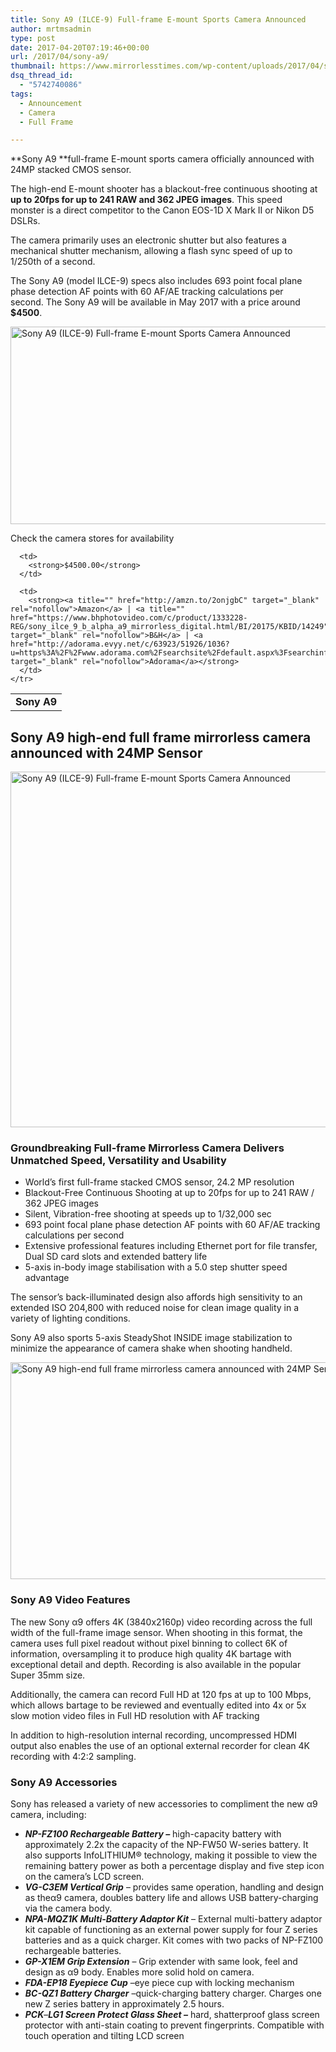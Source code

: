 ```yaml
---
title: Sony A9 (ILCE-9) Full-frame E-mount Sports Camera Announced
author: mrtmsadmin
type: post
date: 2017-04-20T07:19:46+00:00
url: /2017/04/sony-a9/
thumbnail: https://www.mirrorlesstimes.com/wp-content/uploads/2017/04/sony-a9-front.jpg
dsq_thread_id:
  - "5742740086"
tags:
  - Announcement
  - Camera
  - Full Frame

---
```

**Sony A9 **full-frame E-mount sports camera officially announced with 24MP stacked CMOS sensor.

The high-end E-mount shooter has a blackout-free continuous shooting at **up to 20fps for up to 241 RAW and 362 JPEG images**. This speed monster is a direct competitor to the Canon EOS-1D X Mark II or Nikon D5 DSLRs.

The camera primarily uses an electronic shutter but also features a mechanical shutter mechanism, allowing a flash sync speed of up to 1/250th of a second.

The Sony A9 (model ILCE-9) specs also includes 693 point focal plane phase detection AF points with 60 AF/AE tracking calculations per second. The Sony A9 will be available in May 2017 with a price around **$4500**.

[<img class="aligncenter wp-image-1090 size-full" title="Sony A9 (ILCE-9) Full-frame E-mount Sports Camera Announced" src="https://i0.wp.com/www.mirrorlesstimes.com/wp-content/uploads/2017/04/sony-a9-features-1.jpg?resize=600%2C316&#038;ssl=1" alt="Sony A9 (ILCE-9) Full-frame E-mount Sports Camera Announced" width="600" height="316" srcset="https://i0.wp.com/www.mirrorlesstimes.com/wp-content/uploads/2017/04/sony-a9-features-1.jpg?w=881&ssl=1 881w, https://i0.wp.com/www.mirrorlesstimes.com/wp-content/uploads/2017/04/sony-a9-features-1.jpg?resize=300%2C158&ssl=1 300w, https://i0.wp.com/www.mirrorlesstimes.com/wp-content/uploads/2017/04/sony-a9-features-1.jpg?resize=768%2C404&ssl=1 768w" sizes="(max-width: 600px) 100vw, 600px" data-recalc-dims="1" />][1]

<div class="panel panel-primary">
  <div class="panel-heading">
    Check the camera stores for availability
  </div>
  
  <table  class="table table-hover table table-hover table table-hover table table-hover" >
    <tr>
      <td>
        <strong>Sony A9</strong>
      </td>
      
      <td>
        <strong>$4500.00</strong>
      </td>
      
      <td>
        <strong><a title="" href="http://amzn.to/2onjgbC" target="_blank" rel="nofollow">Amazon</a> | <a title="" href="https://www.bhphotovideo.com/c/product/1333228-REG/sony_ilce_9_b_alpha_a9_mirrorless_digital.html/BI/20175/KBID/14249" target="_blank" rel="nofollow">B&H</a> | <a href="http://adorama.evyy.net/c/63923/51926/1036?u=https%3A%2F%2Fwww.adorama.com%2Fsearchsite%2Fdefault.aspx%3Fsearchinfo%3Dsony%2Ba9" target="_blank" rel="nofollow">Adorama</a></strong>
      </td>
    </tr>
  </table>
</div>

## Sony A9 high-end full frame mirrorless camera announced with 24MP Sensor

[<img class="aligncenter wp-image-1091 size-full" title="Sony A9 (ILCE-9) Full-frame E-mount Sports Camera Announced" src="https://i0.wp.com/www.mirrorlesstimes.com/wp-content/uploads/2017/04/Sony-a9-camera.jpg?resize=600%2C569&#038;ssl=1" alt="Sony A9 (ILCE-9) Full-frame E-mount Sports Camera Announced" width="600" height="569" srcset="https://i0.wp.com/www.mirrorlesstimes.com/wp-content/uploads/2017/04/Sony-a9-camera.jpg?w=900&ssl=1 900w, https://i0.wp.com/www.mirrorlesstimes.com/wp-content/uploads/2017/04/Sony-a9-camera.jpg?resize=300%2C285&ssl=1 300w, https://i0.wp.com/www.mirrorlesstimes.com/wp-content/uploads/2017/04/Sony-a9-camera.jpg?resize=768%2C729&ssl=1 768w" sizes="(max-width: 600px) 100vw, 600px" data-recalc-dims="1" />][2]

### Groundbreaking Full-frame Mirrorless Camera Delivers Unmatched Speed, Versatility and Usability

  * World’s first full-frame stacked CMOS sensor, 24.2 MP resolution
  * Blackout-Free Continuous Shooting at up to 20fps for up to 241 RAW / 362 JPEG images
  * Silent, Vibration-free shooting at speeds up to 1/32,000 sec
  * 693 point focal plane phase detection AF points with 60 AF/AE tracking calculations per second
  * Extensive professional features including Ethernet port for file transfer, Dual SD card slots and extended battery life
  * 5-axis in-body image stabilisation with a 5.0 step shutter speed advantage

The sensor&#8217;s back-illuminated design also affords high sensitivity to an extended ISO 204,800 with reduced noise for clean image quality in a variety of lighting conditions.

Sony A9 also sports 5-axis SteadyShot INSIDE image stabilization to minimize the appearance of camera shake when shooting handheld.

[<img class="aligncenter wp-image-1093 size-full" title="Sony A9 high-end full frame mirrorless camera announced with 24MP Sensor" src="https://i2.wp.com/www.mirrorlesstimes.com/wp-content/uploads/2017/04/sony-a9-highlights.jpeg?resize=600%2C347&#038;ssl=1" alt="Sony A9 high-end full frame mirrorless camera announced with 24MP Sensor" width="600" height="347" srcset="https://i2.wp.com/www.mirrorlesstimes.com/wp-content/uploads/2017/04/sony-a9-highlights.jpeg?w=950&ssl=1 950w, https://i2.wp.com/www.mirrorlesstimes.com/wp-content/uploads/2017/04/sony-a9-highlights.jpeg?resize=300%2C173&ssl=1 300w, https://i2.wp.com/www.mirrorlesstimes.com/wp-content/uploads/2017/04/sony-a9-highlights.jpeg?resize=768%2C444&ssl=1 768w" sizes="(max-width: 600px) 100vw, 600px" data-recalc-dims="1" />][3]

### Sony A9 Video Features

The new Sony α9 offers 4K (3840x2160p) video recording across the full width of the full-frame image sensor. When shooting in this format, the camera uses full pixel readout without pixel binning to collect 6K of information, oversampling it to produce high quality 4K bartage with exceptional detail and depth. Recording is also available in the popular Super 35mm size.

Additionally, the camera can record Full HD at 120 fps at up to 100 Mbps, which allows bartage to be reviewed and eventually edited into 4x or 5x slow motion video files in Full HD resolution with AF tracking

In addition to high-resolution internal recording, uncompressed HDMI output also enables the use of an optional external recorder for clean 4K recording with 4:2:2 sampling.

### Sony A9 Accessories

Sony has released a variety of new accessories to compliment the new α9 camera, including:

  * **_NP-FZ100 Rechargeable Battery –_** high-capacity battery with approximately 2.2x the capacity of the NP-FW50 W-series battery. It also supports InfoLITHIUM® technology, making it possible to view the remaining battery power as both a percentage display and five step icon on the camera’s LCD screen.
  * **_VG-C3EM Vertical Grip_** – provides same operation, handling and design as theα9 camera, doubles battery life and allows USB battery-charging via the camera body.
  * **_NPA-MQZ1K Multi-Battery Adaptor Kit_** – External multi-battery adaptor kit capable of functioning as an external power supply for four Z series batteries and as a quick charger. Kit comes with two packs of NP-FZ100 rechargeable batteries.
  * **_GP-X1EM Grip Extension_** – Grip extender with same look, feel and design as α9 body. Enables more solid hold on camera.
  * **_FDA-EP18 Eyepiece Cup_** –eye piece cup with locking mechanism
  * **_BC-QZ1 Battery Charger_** –quick-charging battery charger. Charges one new Z series battery in approximately 2.5 hours.
  * **_PCK_**–**_LG1 Screen Protect Glass Sheet –_** hard, shatterproof glass screen protector with anti-stain coating to prevent fingerprints. Compatible with touch operation and tilting LCD screen

 [1]: https://i0.wp.com/www.mirrorlesstimes.com/wp-content/uploads/2017/04/sony-a9-features-1.jpg?ssl=1
 [2]: https://i0.wp.com/www.mirrorlesstimes.com/wp-content/uploads/2017/04/Sony-a9-camera.jpg?ssl=1
 [3]: https://i2.wp.com/www.mirrorlesstimes.com/wp-content/uploads/2017/04/sony-a9-highlights.jpeg?ssl=1